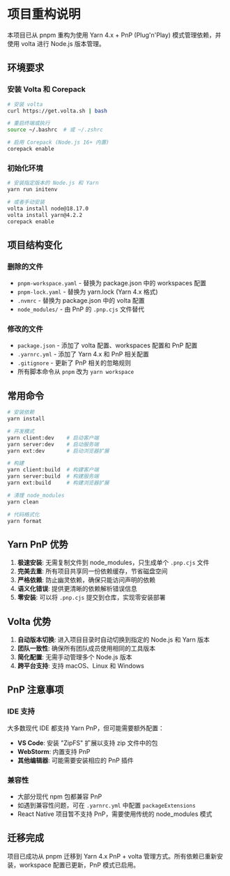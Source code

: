 # 项目重构说明

本项目已从 pnpm 重构为使用 Yarn 4.x + PnP (Plug'n'Play) 模式管理依赖，并使用 volta 进行 Node.js 版本管理。

## 环境要求

### 安装 Volta 和 Corepack

```bash
# 安装 volta
curl https://get.volta.sh | bash

# 重启终端或执行
source ~/.bashrc  # 或 ~/.zshrc

# 启用 Corepack (Node.js 16+ 内置)
corepack enable
```

### 初始化环境

```bash
# 安装指定版本的 Node.js 和 Yarn
yarn run initenv

# 或者手动安装
volta install node@18.17.0
volta install yarn@4.2.2
corepack enable
```

## 项目结构变化

### 删除的文件
- `pnpm-workspace.yaml` - 替换为 package.json 中的 workspaces 配置
- `pnpm-lock.yaml` - 替换为 yarn.lock (Yarn 4.x 格式)
- `.nvmrc` - 替换为 package.json 中的 volta 配置
- `node_modules/` - 由 PnP 的 `.pnp.cjs` 文件替代

### 修改的文件
- `package.json` - 添加了 volta 配置、workspaces 配置和 PnP 配置
- `.yarnrc.yml` - 添加了 Yarn 4.x 和 PnP 相关配置
- `.gitignore` - 更新了 PnP 相关的忽略规则
- 所有脚本命令从 `pnpm` 改为 `yarn workspace`

## 常用命令

```bash
# 安装依赖
yarn install

# 开发模式
yarn client:dev    # 启动客户端
yarn server:dev    # 启动服务端
yarn ext:dev       # 启动浏览器扩展

# 构建
yarn client:build  # 构建客户端
yarn server:build  # 构建服务端
yarn ext:build     # 构建浏览器扩展

# 清理 node_modules
yarn clean

# 代码格式化
yarn format
```

## Yarn PnP 优势

1. **极速安装**: 无需复制文件到 node_modules，只生成单个 `.pnp.cjs` 文件
2. **完美去重**: 所有项目共享同一份依赖缓存，节省磁盘空间
3. **严格依赖**: 防止幽灵依赖，确保只能访问声明的依赖
4. **语义化错误**: 提供更清晰的依赖解析错误信息
5. **零安装**: 可以将 `.pnp.cjs` 提交到仓库，实现零安装部署

## Volta 优势

1. **自动版本切换**: 进入项目目录时自动切换到指定的 Node.js 和 Yarn 版本
2. **团队一致性**: 确保所有团队成员使用相同的工具版本
3. **简化配置**: 无需手动管理多个 Node.js 版本
4. **跨平台支持**: 支持 macOS、Linux 和 Windows

## PnP 注意事项

### IDE 支持
大多数现代 IDE 都支持 Yarn PnP，但可能需要额外配置：

- **VS Code**: 安装 "ZipFS" 扩展以支持 zip 文件中的包
- **WebStorm**: 内置支持 PnP
- **其他编辑器**: 可能需要安装相应的 PnP 插件

### 兼容性
- 大部分现代 npm 包都兼容 PnP
- 如遇到兼容性问题，可在 `.yarnrc.yml` 中配置 `packageExtensions`
- React Native 项目暂不支持 PnP，需要使用传统的 node_modules 模式

## 迁移完成

项目已成功从 pnpm 迁移到 Yarn 4.x PnP + volta 管理方式。所有依赖已重新安装，workspace 配置已更新，PnP 模式已启用。